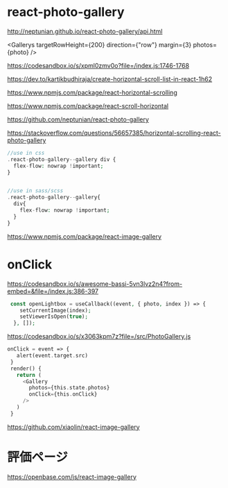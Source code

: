 # react-photo-gallery
http://neptunian.github.io/react-photo-gallery/api.html

<Gallerys targetRowHeight={200}  direction={"row"} margin={3} photos={photo} />

https://codesandbox.io/s/xpml0zmv0o?file=/index.js:1746-1768


https://dev.to/kartikbudhiraja/create-horizontal-scroll-list-in-react-1h62

https://www.npmjs.com/package/react-horizontal-scrolling

https://www.npmjs.com/package/react-scroll-horizontal

https://github.com/neptunian/react-photo-gallery

https://stackoverflow.com/questions/56657385/horizontal-scrolling-react-photo-gallery
```php
//use in css
.react-photo-gallery--gallery div {
  flex-flow: nowrap !important;
}


//use in sass/scss
.react-photo-gallery--gallery{
  div{
    flex-flow: nowrap !important;
  }
}
```

https://www.npmjs.com/package/react-image-gallery

# onClick
https://codesandbox.io/s/awesome-bassi-5vn3lvz2n4?from-embed=&file=/index.js:386-397
```php
 const openLightbox = useCallback((event, { photo, index }) => {
    setCurrentImage(index);
    setViewerIsOpen(true);
  }, []);
```
https://codesandbox.io/s/x3063kpm7z?file=/src/PhotoGallery.js
 ```php
 onClick = event => {
    alert(event.target.src)
  }
  render() {
    return (
      <Gallery
        photos={this.state.photos}
        onClick={this.onClick}
      />
    )
  }
```

https://github.com/xiaolin/react-image-gallery

# 評価ページ
https://openbase.com/js/react-image-gallery
